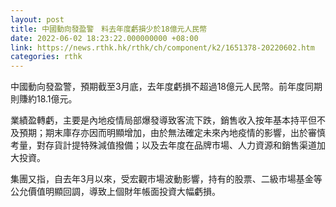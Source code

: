 ```yaml
---
layout: post
title: 中國動向發盈警　料去年度虧損少於18億元人民幣
date: 2022-06-02 18:23:22.000000000 +08:00
link: https://news.rthk.hk/rthk/ch/component/k2/1651378-20220602.htm
categories: rthk
---
```


中國動向發盈警，預期截至3月底，去年度虧損不超過18億元人民幣。前年度同期則賺約18.1億元。

業績盈轉虧，主要是內地疫情局部爆發導致客流下跌，銷售收入按年基本持平但不及預期；期末庫存亦因而明顯增加，由於無法確定未來內地疫情的影響，出於審慎考量，對存貨計提特殊減值撥備；以及去年度在品牌市場、人力資源和銷售渠道加大投資。

集團又指，自去年3月以來，受宏觀市場波動影響，持有的股票、二級市場基金等公允價值明顯回調，導致上個財年帳面投資大幅虧損。
